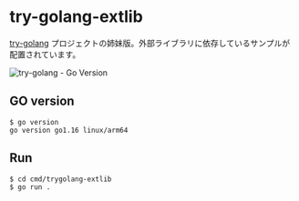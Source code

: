 # try-golang-extlib
[try-golang](https://github.com/devlights/try-golang) プロジェクトの姉妹版。外部ライブラリに依存しているサンプルが配置されています。

![try-golang - Go Version](https://img.shields.io/badge/go-1.16-blue.svg)

## GO version

```shell script
$ go version
go version go1.16 linux/arm64
```

## Run

```shell script
$ cd cmd/trygolang-extlib
$ go run .
```
